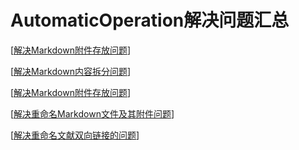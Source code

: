 # AutomaticOperation解决问题汇总



[[解决Markdown附件存放问题]]

[[解决Markdown内容拆分问题]]

[[解决Markdown附件存放问题]]

[[解决重命名Markdown文件及其附件问题]]

[[解决重命名文献双向链接的问题]]



[//begin]: # "Autogenerated link references for markdown compatibility"
[解决Markdown附件存放问题]: 解决Markdown附件存放问题 "解决Markdown附件存放问题"
[解决Markdown内容拆分问题]: 解决Markdown内容拆分问题 "解决Markdown内容拆分"
[解决重命名Markdown文件及其附件问题]: 解决重命名Markdown文件及其附件问题 "解决重命名Markdown文件及其附件问题"
[解决重命名文献双向链接的问题]: 解决重命名文献双向链接的问题 "解决重命名文献双向链接的问题"
[//end]: # "Autogenerated link references"